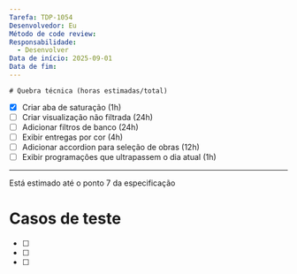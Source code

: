 ```yaml
---
Tarefa: TDP-1054
Desenvolvedor: Eu
Método de code review:
Responsabilidade:
  - Desenvolver
Data de início: 2025-09-01
Data de fim:
---
```

	# Quebra técnica (horas estimadas/total)

- [x] Criar aba de saturação (1h)
- [ ] Criar visualização não filtrada (24h)
- [ ] Adicionar filtros de banco (24h)
- [ ] Exibir entregas por cor (4h)
- [ ] Adicionar accordion para seleção de obras (12h)
- [ ] Exibir programações que ultrapassem o dia atual (1h)
--- 
Está estimado até o ponto 7 da especificação
# Casos de teste

- [ ] 
- [ ] 
- [ ] 



